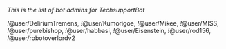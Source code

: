 *This is the list of bot admins for TechsupportBot*

*!*@user/DeliriumTremens, 
*!*@user/Kumorigoe, 
*!*@user/Mikee, 
*!*@user/MISS, 
*!*@user/purebishop, 
*!*@user/habbasi, 
*!*@user/Eisenstein, 
*!*@user/rod156,
*!*@user/robotoverlordv2
